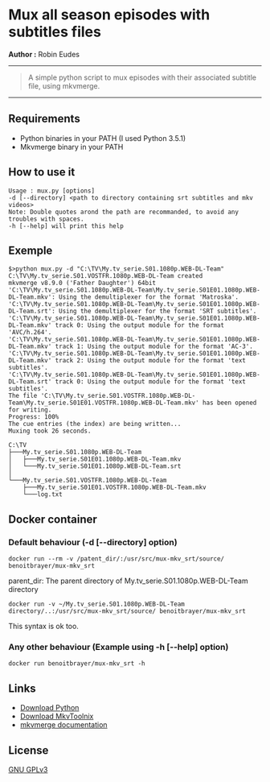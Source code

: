 Mux all season episodes with subtitles files
============================================

**Author :**
Robin Eudes

----------

> A simple python script to mux episodes with their associated subtitle file, using mkvmerge.

---------- 

Requirements
------------
- Python binaries in your PATH (I used Python 3.5.1)
- Mkvmerge binary in your PATH


How to use it
----------
    Usage : mux.py [options]
    -d [--directory] <path to directory containing srt subtitles and mkv videos>
    Note: Double quotes arond the path are recommanded, to avoid any troubles with spaces.
    -h [--help] will print this help

Exemple
-------
    $>python mux.py -d "C:\TV\My.tv_serie.S01.1080p.WEB-DL-Team"
    C:\TV\My.tv_serie.S01.VOSTFR.1080p.WEB-DL-Team created
    mkvmerge v8.9.0 ('Father Daughter') 64bit
    'C:\TV\My.tv_serie.S01.1080p.WEB-DL-Team\My.tv_serie.S01E01.1080p.WEB-DL-Team.mkv': Using the demultiplexer for the format 'Matroska'.
    'C:\TV\My.tv_serie.S01.1080p.WEB-DL-Team\My.tv_serie.S01E01.1080p.WEB-DL-Team.srt': Using the demultiplexer for the format 'SRT subtitles'.
    'C:\TV\My.tv_serie.S01.1080p.WEB-DL-Team\My.tv_serie.S01E01.1080p.WEB-DL-Team.mkv' track 0: Using the output module for the format 'AVC/h.264'.
    'C:\TV\My.tv_serie.S01.1080p.WEB-DL-Team\My.tv_serie.S01E01.1080p.WEB-DL-Team.mkv' track 1: Using the output module for the format 'AC-3'.
    'C:\TV\My.tv_serie.S01.1080p.WEB-DL-Team\My.tv_serie.S01E01.1080p.WEB-DL-Team.mkv' track 2: Using the output module for the format 'text subtitles'.
    'C:\TV\My.tv_serie.S01.1080p.WEB-DL-Team\My.tv_serie.S01E01.1080p.WEB-DL-Team.srt' track 0: Using the output module for the format 'text subtitles'.
    The file 'C:\TV\My.tv_serie.S01.VOSTFR.1080p.WEB-DL-Team\My.tv_serie.S01E01.VOSTFR.1080p.WEB-DL-Team.mkv' has been opened for writing.
    Progress: 100%
    The cue entries (the index) are being written...
    Muxing took 26 seconds.

    C:\TV
    ├───My.tv_serie.S01.1080p.WEB-DL-Team
    │   ├───My.tv_serie.S01E01.1080p.WEB-DL-Team.mkv
    │   └───My.tv_serie.S01E01.1080p.WEB-DL-Team.srt
    │
    └───My.tv_serie.S01.VOSTFR.1080p.WEB-DL-Team
    	├───My.tv_serie.S01E01.VOSTFR.1080p.WEB-DL-Team.mkv
		└───log.txt

Docker container
-------
### Default behaviour (-d [--directory] option)
`docker run --rm -v /patent_dir/:/usr/src/mux-mkv_srt/source/ benoitbrayer/mux-mkv_srt`

parent_dir: The parent directory of My.tv_serie.S01.1080p.WEB-DL-Team directory

`docker run -v ~/My.tv_serie.S01.1080p.WEB-DL-Team directory/..:/usr/src/mux-mkv_srt/source/ benoitbrayer/mux-mkv_srt`

This syntax is ok too.

### Any other behaviour (Example using -h [--help] option)
`docker run benoitbrayer/mux-mkv_srt -h`

Links
-------
- [Download Python](https://www.python.org/downloads/)
- [Download MkvToolnix](https://mkvtoolnix.download/downloads.html)
- [mkvmerge documentation](https://mkvtoolnix.download/doc/mkvmerge.html)

License
-------
[GNU GPLv3](https://www.gnu.org/licenses/gpl-3.0.fr.html)
